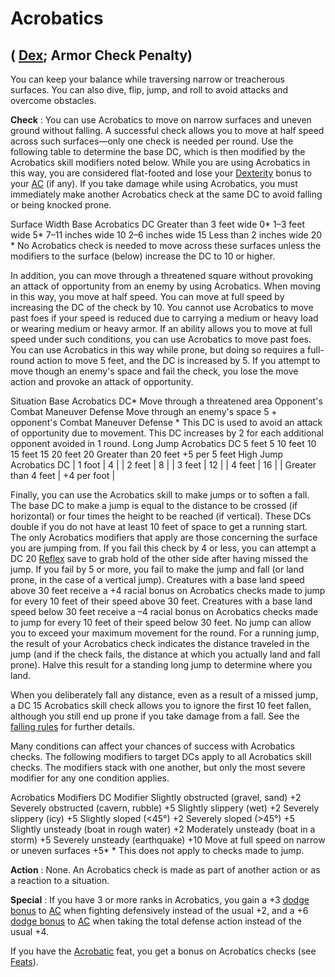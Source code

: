 # Acrobatics

## ( [Dex](../gettingStarted.html#_dexterity); Armor Check Penalty)

You can keep your balance while traversing narrow or treacherous surfaces. You can also dive, flip, jump, and roll to avoid attacks and overcome obstacles.

**Check** : You can use Acrobatics to move on narrow surfaces and uneven ground without falling. A successful check allows you to move at half speed across such surfaces—only one check is needed per round. Use the following table to determine the base DC, which is then modified by the Acrobatics skill modifiers noted below. While you are using Acrobatics in this way, you are considered flat-footed and lose your [Dexterity](../gettingStarted.html#_dexterity) bonus to your [AC](../combat.html#_armor-class) (if any). If you take damage while using Acrobatics, you must immediately make another Acrobatics check at the same DC to avoid falling or being knocked prone.

<thead><tr>
<th>Surface Width</th>
<th>Base Acrobatics DC</th>
</tr></thead><tbody>
<tr class="odd">
<td>Greater than 3 feet wide</td>
<td>0*</td>
</tr>
<tr class="even">
<td>1–3 feet wide</td>
<td>5*</td>
</tr>
<tr class="odd">
<td>7–11 inches wide</td>
<td>10</td>
</tr>
<tr class="even">
<td>2–6 inches wide</td>
<td>15</td>
</tr>
<tr class="odd">
<td>Less than 2 inches wide</td>
<td>20</td>
</tr>
</tbody><tfoot>
<tr><td colspan="2">* No Acrobatics check is needed to move across these surfaces unless the modifiers to the surface (below) increase the DC to 10 or higher.</td></tr>
</tfoot>

In addition, you can move through a threatened square without provoking an attack of opportunity from an enemy by using Acrobatics. When moving in this way, you move at half speed. You can move at full speed by increasing the DC of the check by 10. You cannot use Acrobatics to move past foes if your speed is reduced due to carrying a medium or heavy load or wearing medium or heavy armor. If an ability allows you to move at full speed under such conditions, you can use Acrobatics to move past foes. You can use Acrobatics in this way while prone, but doing so requires a full-round action to move 5 feet, and the DC is increased by 5. If you attempt to move though an enemy's space and fail the check, you lose the move action and provoke an attack of opportunity.

<thead><tr>
<th>Situation</th>
<th>Base Acrobatics DC*</th>
</tr></thead><tbody>
<tr class="odd">
<td>Move through a threatened area</td>
<td>Opponent's Combat Maneuver Defense</td>
</tr>
<tr class="even">
<td>Move through an enemy's space</td>
<td>5 + opponent's Combat Maneuver Defense</td>
</tr>
</tbody><tfoot>
<tr><td colspan="2">* This DC is used to avoid an attack of opportunity due to movement. This DC increases by 2 for each additional opponent avoided in 1 round.</td></tr>
</tfoot>
  
  

<thead><tr>
<th>Long Jump</th>
<th>Acrobatics DC</th>
</tr></thead><tbody>
<tr class="odd">
<td>5 feet</td>
<td>5</td>
</tr>
<tr class="even">
<td>10 feet</td>
<td>10</td>
</tr>
<tr class="odd">
<td>15 feet</td>
<td>15</td>
</tr>
<tr class="even">
<td>20 feet</td>
<td>20</td>
</tr>
<tr class="odd">
<td>Greater than 20 feet</td>
<td>+5 per 5 feet</td>
</tr>
</tbody>

<thead><tr>
<th>High Jump</th>
<th>Acrobatics DC</th>
</tr></thead>| 1 foot | 4 |
| 2 feet | 8 |
| 3 feet | 12 |
| 4 feet | 16 |
| Greater than 4 feet | +4 per foot |

Finally, you can use the Acrobatics skill to make jumps or to soften a fall. The base DC to make a jump is equal to the distance to be crossed (if horizontal) or four times the height to be reached (if vertical). These DCs double if you do not have at least 10 feet of space to get a running start. The only Acrobatics modifiers that apply are those concerning the surface you are jumping from. If you fail this check by 4 or less, you can attempt a DC 20 [Reflex](../combat.html#_reflex) save to grab hold of the other side after having missed the jump. If you fail by 5 or more, you fail to make the jump and fall (or land prone, in the case of a vertical jump). Creatures with a base land speed above 30 feet receive a +4 racial bonus on Acrobatics checks made to jump for every 10 feet of their speed above 30 feet. Creatures with a base land speed below 30 feet receive a –4 racial bonus on Acrobatics checks made to jump for every 10 feet of their speed below 30 feet. No jump can allow you to exceed your maximum movement for the round. For a running jump, the result of your Acrobatics check indicates the distance traveled in the jump (and if the check fails, the distance at which you actually land and fall prone). Halve this result for a standing long jump to determine where you land.

When you deliberately fall any distance, even as a result of a missed jump, a DC 15 Acrobatics skill check allows you to ignore the first 10 feet fallen, although you still end up prone if you take damage from a fall. See the [falling rules](../environment.html#_falling) for further details.

Many conditions can affect your chances of success with Acrobatics checks. The following modifiers to target DCs apply to all Acrobatics skill checks. The modifiers stack with one another, but only the most severe modifier for any one condition applies.

<thead><tr>
<th>Acrobatics Modifiers</th>
<th>DC Modifier</th>
</tr></thead><tbody>
<tr class="odd">
<td>Slightly obstructed (gravel, sand)</td>
<td>+2</td>
</tr>
<tr class="even">
<td>Severely obstructed (cavern, rubble)</td>
<td>+5</td>
</tr>
<tr class="odd">
<td>Slightly slippery (wet)</td>
<td>+2</td>
</tr>
<tr class="even">
<td>Severely slippery (icy)</td>
<td>+5</td>
</tr>
<tr class="odd">
<td>Slightly sloped (&lt;45°)</td>
<td>+2</td>
</tr>
<tr class="even">
<td>Severely sloped (&gt;45°)</td>
<td>+5</td>
</tr>
<tr class="odd">
<td>Slightly unsteady (boat in rough water)</td>
<td>+2</td>
</tr>
<tr class="even">
<td>Moderately unsteady (boat in a storm)</td>
<td>+5</td>
</tr>
<tr class="odd">
<td>Severely unsteady (earthquake)</td>
<td>+10</td>
</tr>
<tr class="even">
<td>Move at full speed on narrow or uneven surfaces</td>
<td>+5*</td>
</tr>
</tbody><tfoot>
<tr><td colspan="2">* This does not apply to checks made to jump.</td></tr>
</tfoot>

**Action** : None. An Acrobatics check is made as part of another action or as a reaction to a situation.

**Special** : If you have 3 or more ranks in Acrobatics, you gain a +3 [dodge bonus](../combat.html#_dodge-bonuses) to [AC](../combat.html#_armor-class) when fighting defensively instead of the usual +2, and a +6 [dodge bonus](../combat.html#_dodge-bonuses) to [AC](../combat.html#_armor-class) when taking the total defense action instead of the usual +4.

If you have the [Acrobatic](../feats.html#_acrobatic) feat, you get a bonus on Acrobatics checks (see [Feats](../feats.html)).

